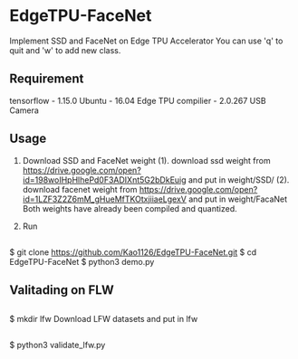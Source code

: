 # EdgeTPU-FaceNet
Implement SSD and FaceNet on Edge TPU Accelerator
You can use 'q' to quit and 'w' to add new class.

## Requirement 
tensorflow - 1.15.0
Ubuntu - 16.04
Edge TPU compilier - 2.0.267
USB Camera

## Usage

1. Download SSD and FaceNet weight
  (1). download ssd weight from https://drive.google.com/open?id=198woIHpHlhePd0F3ADIXnt5G2bDkEuig
   and put in weight/SSD/
  (2). download facenet weight from https://drive.google.com/open?id=1LZF3Z2Z6mM_gHueMfTKOtxjiiaeLgexV
   and put in weight/FacaNet
   Both weights have already been compiled and quantized.
 
2. Run 
##
   $ git clone https://github.com/Kao1126/EdgeTPU-FaceNet.git
   $ cd EdgeTPU-FaceNet
   $ python3 demo.py
   

## Valitading on FLW
##
  $ mkdir lfw
Download LFW datasets and put in lfw
##
  $ python3 validate_lfw.py
